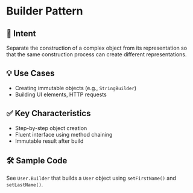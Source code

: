 # Builder Pattern

## 📌 Intent
Separate the construction of a complex object from its representation so that the same construction process can create different representations.

## 💡 Use Cases
- Creating immutable objects (e.g., `StringBuilder`)
- Building UI elements, HTTP requests

## ✅ Key Characteristics
- Step-by-step object creation
- Fluent interface using method chaining
- Immutable result after build

## 🛠️ Sample Code
See `User.Builder` that builds a `User` object using `setFirstName()` and `setLastName()`.
